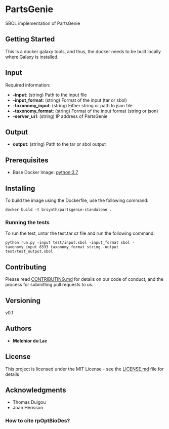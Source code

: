 # PartsGenie

SBOL implementation of PartsGenie

## Getting Started

This is a docker galaxy tools, and thus, the docker needs to be built locally where Galaxy is installed. 

## Input

Required information:
* **-input**: (string) Path to the input file
* **-input_format**: (string) Format of the input (tar or sbol)
* **-taxonomy_input**: (string) Either string or path to json file
* **-taxonomy_format**: (string) Format of the input format (string or json)
* **-server_url**: (string) IP address of PartsGenie

## Output

* **output**: (string) Path to the tar or sbol output

## Prerequisites

* Base Docker Image: [python:3.7](https://hub.docker.com/_/python)

## Installing

To build the image using the Dockerfile, use the following command:

```
docker build -t brsynth/partsgenie-standalone .
```

### Running the tests

To run the test, untar the test.tar.xz file and run the following command:

```
python run.py -input test/input.sbol -input_format sbol -taxonomy_input 8333 taxonomy_format string -output test/test_output.sbol
```

## Contributing

Please read [CONTRIBUTING.md](https://gist.github.com/PurpleBooth/b24679402957c63ec426) for details on our code of conduct, and the process for submitting pull requests to us.

## Versioning

v0.1

## Authors

* **Melchior du Lac**

## License

This project is licensed under the MIT License - see the [LICENSE.md](LICENSE.md) file for details

## Acknowledgments

* Thomas Duigou
* Joan Hérisson

### How to cite rpOptBioDes?
